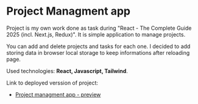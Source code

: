 # Project Managment app

Project is my own work done as task during "React - The Complete Guide 2025 (incl. Next.js, Redux)". It is simple application to manage projects.

You can add and delete projects and tasks for each one.
I decided to add storing data in browser local storage to keep informations after reloading page.

Used technologies: **React, Javascript, Tailwind**.

Link to deployed verssion of project:

- [Project managment app - preview](https://react-course-project-6.vercel.app/)

